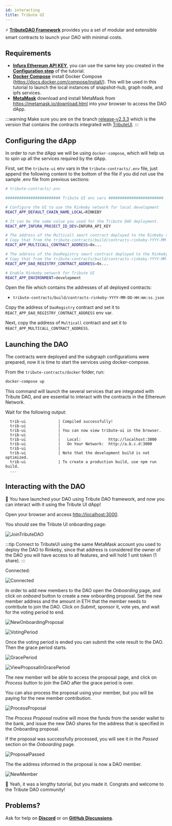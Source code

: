 ```yaml
---
id: interacting
title: Tribute UI
---
```


⚡️ **[TributeDAO Framework](https://github.com/openlawteam/tribute-contracts)** provides you a set of modular and extensible smart contracts to launch your DAO with minimal costs.

## Requirements

- **[Infura Ethereum API KEY](https://infura.io/product/ethereum)**, you can use the same key you created in the **[Configuration step](/docs/tutorial/dao/configuration#requirements)** of the tutorial.
- **[Docker Compose](https://docs.docker.com/compose/install/)** install Docker Compose (https://docs.docker.com/compose/install/). This will be used in this tutorial to launch the local instances of snapshot-hub, graph node, and ipfs services.
- **[MetaMask](https://metamask.io/download.html)** download and install MetaMask from https://metamask.io/download.html into your browser to access the DAO dApp.

:::warning
Make sure you are on the branch [release-v2.3.3](https://github.com/openlawteam/tribute-contracts/tree/release-v2.3.3) which is the version that contains the contracts integrated with [TributeUI](https://github.com/openlawteam/tribute-ui).
:::

## Configuring the dApp

In order to run the dApp we will be using `docker-compose`, which will help us to spin up all the services required by the dApp.

First, set the `tribute-ui` env vars in the `tribute-contracts/.env` file, just append the following content to the bottom of the file if you did not use the sample .env file from previous sections:

```bash
# tribute-contracts/.env

######################## Tribute UI env vars ########################

# Configure the UI to use the Rinkeby network for local development
REACT_APP_DEFAULT_CHAIN_NAME_LOCAL=RINKEBY

# It can be the same value you used for the Tribute DAO deployment.
REACT_APP_INFURA_PROJECT_ID_DEV=INFURA_API_KEY

# The address of the Multicall smart contract deployed to the Rinkeby network.
# Copy that from the tribute-contracts/build/contracts-rinkeby-YYYY-MM-DD-HH:mm:ss.json
REACT_APP_MULTICALL_CONTRACT_ADDRESS=0x...

# The address of the DaoRegistry smart contract deployed to the Rinkeby network.
# Copy that from the tribute-contracts/build/contracts-rinkeby-YYYY-MM-DD-HH:mm:ss.json
REACT_APP_DAO_REGISTRY_CONTRACT_ADDRESS=0x...

# Enable Rinkeby network for Tribute UI
REACT_APP_ENVIRONMENT=development
```

Open the file which contains the addresses of all deployed contracts:

- `tribute-contracts/build/contracts-rinkeby-YYYY-MM-DD-HH:mm:ss.json`

Copy the address of `DaoRegistry` contract and set it to `REACT_APP_DAO_REGISTRY_CONTRACT_ADDRESS` env var.

Next, copy the address of `Multicall` contract and set it to `REACT_APP_MULTICALL_CONTRACT_ADDRESS`.

## Launching the DAO

The contracts were deployed and the subgraph configurations were prepared, now it is time to start the services using docker-compose.

From the `tribute-contracts/docker` folder, run:

```bash
docker-compose up
```

This command will launch the several services that are integrated with Tribute DAO, and are essential to interact with the contracts in the Ethereum Network.

Wait for the following output:

```
  trib-ui              | Compiled successfully!
  trib-ui              |
  trib-ui              | You can now view tribute-ui in the browser.
  trib-ui              |
  trib-ui              |   Local:            http://localhost:3000
  trib-ui              |   On Your Network:  http://a.b.c.d:3000
  trib-ui              |
  trib-ui              | Note that the development build is not optimized.
  trib-ui              | To create a production build, use npm run build.
  ...
```

## Interacting with the DAO

🎉 You have launched your DAO using Tribute DAO framework, and now you can interact with it using the Tribute UI dApp!

Open your browser and access [http://localhost:3000](http://localhost:3000).

You should see the Tribute UI onboarding page:

![JoinTributeDAO](https://user-images.githubusercontent.com/708579/149008572-5e81128c-43df-4f15-adce-b5be560809a5.png)

:::tip
Connect to TributeUI using the same MetaMask account you used to deploy the DAO to Rinkeby, since that address is considered the owner of the DAO you will have access to all features, and will hold 1 unit token (1 share).
:::

Connected:

![Connected](https://user-images.githubusercontent.com/708579/149004770-37cca651-e86f-47a8-9764-515e5f4f4fea.png)

In order to add new members to the DAO open the _Onboarding_ page, and click on _onboard_ button to create a new onboarding proposal. Set the new member address and the amount in ETH that the member needs to contribute to join the DAO. Click on _Submit_, sponsor it, vote yes, and wait for the voting period to end.

![NewOnboardingProposal](https://user-images.githubusercontent.com/708579/149005966-6e640ea3-6d07-41b5-a470-0433f96657d9.png)

![VotingPeriod](https://user-images.githubusercontent.com/708579/149007310-ddef836a-f9c2-4586-bb2d-8f1490fb8a10.png)

Once the voting period is ended you can submit the vote result to the DAO. Then the grace period starts.

![GracePeriod](https://user-images.githubusercontent.com/708579/149004990-b5d4f46a-1769-4a36-8518-85ef8a894176.png)

![ViewProposalInGracePeriod](https://user-images.githubusercontent.com/708579/149005638-5332e487-e2e9-4f2c-97c7-15ad2418f61d.png)

The new member will be able to access the proposal page, and click on _Process_ button to join the DAO after the grace period is over.

You can also process the proposal using your member, but you will be paying for the new member contribution.

![ProcessProposal](https://user-images.githubusercontent.com/708579/149006462-d974e743-4263-4fde-95ce-226c97fe23bd.png)

The _Process Proposal_ routine will move the funds from the sender wallet to the bank, and issue the new DAO shares for the address that is specified in the Onboarding proposal.

If the proposal was successfully processed, you will see it in the _Passed_ section on the _Onboarding_ page.

![ProposalPassed](https://user-images.githubusercontent.com/708579/149008302-f6c9ce78-1193-4d53-824d-118fa60ae810.png)

The the address informed in the proposal is now a DAO member.

![NewMember](https://user-images.githubusercontent.com/708579/149008045-49ca04ce-32b7-4119-871a-6f1ee17117ea.png)

👏 Yeah, it was a lengthy tutorial, but you made it. Congrats and welcome to the Tribute DAO community!

## Problems?

Ask for help on **[Discord](https://discord.gg/xXMA2DYqNf)** or on **[GitHub Discussions](https://github.com/openlawteam/tribute-contracts/discussions/new)**.
